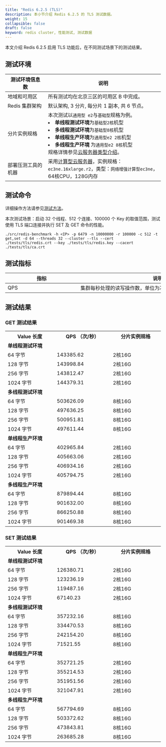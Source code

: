 ```yaml
---
title: "Redis 6.2.5 (TLS)"
description: 本小节介绍 Redis 6.2.5 的 TLS 测试数据。 
weight: 15
collapsible: false
draft: false
keyword: redis cluster, 性能测试, 测试数据
---
```


本文介绍 Redis 6.2.5 启用 TLS 功能后，在不同测试场景下的测试结果。

## 测试环境

| <span style="display:inline-block;width:100px">测试环境信息数</span> | 说明                                                         |
| ------------------------------------------------------------ | ------------------------------------------------------------ |
| 地域和可用区                                                 | 所有测试均在北京三区的可用区 B 中完成。                      |
| Redis 集群架构                                               | 默认架构, 3 分片, 每分片 1 副本, 共 6 节点。                 |
| 分片实例规格                                                 | 本次测试以`通用型 e2`与`基础型`规格为例。<br/> <li>**单线程测试环境**为`基础型2核`机型</li><li>**多线程测试环境**为`基础型8核`机型</li>  <li> **单线程生产环境**为`通用型e2 2核`机型</li>  <li> **多线程生产环境** 为`通用型e2 8核`机型</li> 规格详情参见[云服务器类型介绍](/compute/vm/intro/instance/)。 |
| 部署压测工具的机器                                           | 采用[计算型云服务器](/compute/vm/intro/enterprise/#网络增强计算型-ec3ne)，实例规格： `ec3ne.16xlarge.r2`，类型：`网络增强计算型ec3ne`，64核CPU，128G内存 |



## 测试命令

详细操作方法请参见[测试方法](../../test_method/)。

本次测试场景：启动 32 个线程、512 个连接、100000 个 Key 的取值范围，测试使用 TLS 端口连接并执行 SET 及 GET 命令的性能。

```
./src/redis-benchmark -h <IP> -p 6479 -n 10000000 -r 100000 -c 512 -t get,set -d 64 --threads 32 --cluster --tls --cert ./tests/tls/redis.crt --key ./tests/tls/redis.key --cacert ./tests/tls/ca.crt
```

## 测试指标

| <span style="display:inline-block;width:220px">指标</span> | <span style="display:inline-block;width:500px">说明</span> |
| ---------------------------------------------------------- | ---------------------------------------------------------- |
| QPS                                                        | 集群每秒处理的读写操作数，单位为次/秒。                    |

## 测试结果

### GET 测试结果

<table>
    <tr><th style="width: 250px">Value 长度</th><th style="width:250px">QPS （次/秒）</th><th style="width: 270px">分片实例规格</th></tr>
    <tr><td colspan="3"><b>单线程测试环境</b></td></tr>
    <tr><td>64 字节</td><td>143385.62</td><td>2核16G</td></tr>
    <tr><td>128 字节</td><td>143998.84</td><td>2核16G</td></tr>
    <tr><td>256 字节</td><td>143812.47</td><td>2核16G</td></tr>
    <tr><td>1024 字节</td><td>144379.31</td><td>2核16G</td></tr>
    <tr><td colspan="3"><b>多线程测试环境</b></td></tr>
    <tr><td>64 字节</td><td>503626.09</td><td>8核16G</td></tr>
    <tr><td>128 字节</td><td>497636.25</td><td>8核16G</td></tr>
    <tr><td>256 字节</td><td>500951.81</td><td>8核16G</td></tr>
    <tr><td>1024 字节</td><td>497611.44</td><td>8核16G</td></tr>
    <tr><td colspan="3"><b>单线程生产环境</b></td></tr>
    <tr><td>64 字节</td><td>402965.84</td><td>2核16G</td></tr>
    <tr><td>128 字节</td><td>405663.06</td><td>2核16G</td></tr>
    <tr><td>256 字节</td><td>406934.16</td><td>2核16G</td></tr>
    <tr><td>1024 字节</td><td>405794.75</td><td>2核16G</td></tr>
    <tr><td colspan="3"><b>多线程生产环境</b></td></tr>
    <tr><td>64 字节</td><td>879894.44</td><td>8核16G</td></tr>
    <tr><td>128 字节</td><td>901632.00</td><td>8核16G</td></tr>
    <tr><td>256 字节</td><td>866250.88</td><td>8核16G</td></tr>
    <tr><td>1024 字节</td><td>901469.38</td><td>8核16G</td></tr>
</table>

### SET 测试结果

<table>
    <tr><th style="width: 250px">Value 长度</th><th style="width:250px">QPS （次/秒）</th><th style="width: 270px">分片实例规格</th></tr>
    <tr><td colspan="3"><b>单线程测试环境</b></td></tr>
    <tr><td>64 字节</td><td>126380.71</td><td>2核16G</td></tr>
    <tr><td>128 字节</td><td>123236.19</td><td>2核16G</td></tr>
    <tr><td>256 字节</td><td>119487.16</td><td>2核16G</td></tr>
    <tr><td>1024 字节</td><td>67140.23</td><td>2核16G</td></tr>
    <tr><td colspan="3"><b>多线程测试环境</b></td></tr>
    <tr><td>64 字节</td><td>357232.16</td><td>8核16G</td></tr>
    <tr><td>128 字节</td><td>334470.53</td><td>8核16G</td></tr>
    <tr><td>256 字节</td><td>242154.20</td><td>8核16G</td></tr>
    <tr><td>1024 字节</td><td>71521.55</td><td>8核16G</td></tr>
    <tr><td colspan="3"><b>单线程生产环境</b></td></tr>
    <tr><td>64 字节</td><td>352721.25</td><td>2核16G</td></tr>
    <tr><td>128 字节</td><td>355214.53</td><td>2核16G</td></tr>
    <tr><td>256 字节</td><td>351951.56</td><td>2核16G</td></tr>
    <tr><td>1024 字节</td><td>321047.91</td><td>2核16G</td></tr>
    <tr><td colspan="3"><b>多线程生产环境</b></td></tr>
    <tr><td>64 字节</td><td>567794.69</td><td>8核16G</td></tr>
    <tr><td>128 字节</td><td>503372.62</td><td>8核16G</td></tr>
    <tr><td>256 字节</td><td>473843.81</td><td>8核16G</td></tr>
    <tr><td>1024 字节</td><td>263685.28</td><td>8核16G</td></tr>
</table>
